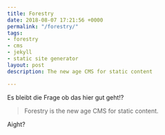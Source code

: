 ```yaml
---
title: Forestry
date: 2018-08-07 17:21:56 +0000
permalink: "/forestry/"
tags:
- forestry
- cms
- jekyll
- static site generator
layout: post
description: The new age CMS for static content

---
```

Es bleibt die Frage ob das hier gut geht!?

> Forestry is the new age CMS for static content.

Aight?